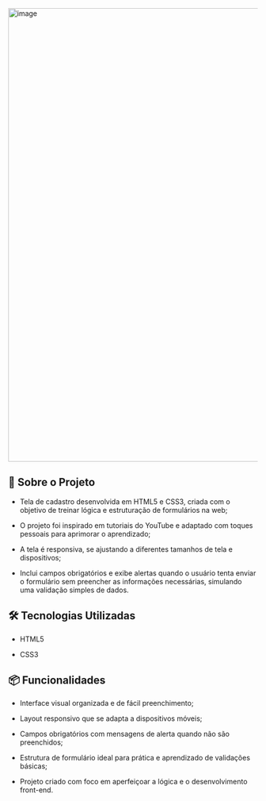 <img width="1919" height="914" alt="image" src="https://github.com/user-attachments/assets/7d23ca85-43e1-4138-94bc-37b76911969e" />



## 📂 Sobre o Projeto

* Tela de cadastro desenvolvida em HTML5 e CSS3, criada com o objetivo de treinar lógica e estruturação de formulários na web;

* O projeto foi inspirado em tutoriais do YouTube e adaptado com toques pessoais para aprimorar o aprendizado;

* A tela é responsiva, se ajustando a diferentes tamanhos de tela e dispositivos;

* Inclui campos obrigatórios e exibe alertas quando o usuário tenta enviar o formulário sem preencher as informações necessárias, simulando uma validação simples de dados.

## 🛠 Tecnologias Utilizadas

* HTML5
  
* CSS3

## 📦 Funcionalidades

* Interface visual organizada e de fácil preenchimento;

* Layout responsivo que se adapta a dispositivos móveis;

* Campos obrigatórios com mensagens de alerta quando não são preenchidos;

* Estrutura de formulário ideal para prática e aprendizado de validações básicas;

* Projeto criado com foco em aperfeiçoar a lógica e o desenvolvimento front-end.
